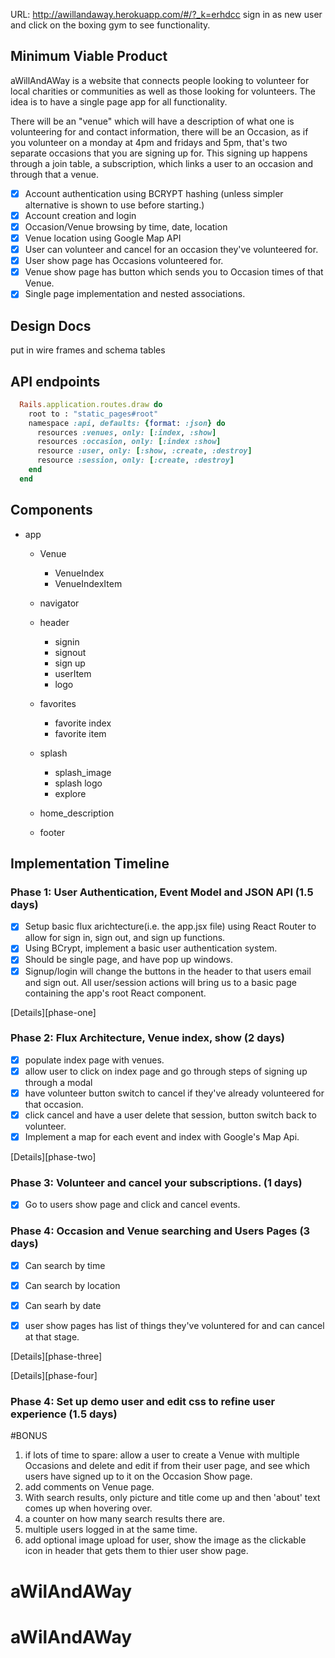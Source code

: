 URL: http://awillandaway.herokuapp.com/#/?_k=erhdcc   sign in as new user and click on the boxing gym to see functionality.
## Minimum Viable Product

aWillAndAWay is a website that connects people looking to volunteer for local charities or communities as well as those looking for volunteers. The idea is to have a single page app for all functionality.

There will be an "venue" which will have a description of what one is volunteering for and contact information, there will be an Occasion, as if you volunteer on a monday at 4pm and fridays and 5pm, that's two separate occasions that you are signing up for. This signing up happens through a join table, a subscription, which links a user to an occasion and through that a venue.


- [x] Account authentication using BCRYPT hashing (unless simpler alternative is shown to use before starting.)
- [x] Account creation and login
- [x] Occasion/Venue browsing by time, date, location
- [x] Venue location using Google Map API
- [x] User can volunteer and cancel for an occasion they've volunteered for.
- [x] User show page has Occasions volunteered for.
- [x] Venue show page has button which sends you to Occasion times of that Venue.
- [x] Single page implementation and nested associations.

## Design Docs
 put in wire frames and schema tables

## API endpoints
``` ruby
  Rails.application.routes.draw do
    root to : "static_pages#root"
    namespace :api, defaults: {format: :json} do
      resources :venues, only: [:index, :show]
      resources :occasion, only: [:index :show]
      resource :user, only: [:show, :create, :destroy]
      resource :session, only: [:create, :destroy]
    end
  end
```

## Components
  - app  
    - Venue
      - VenueIndex
      - VenueIndexItem
    - navigator

    - header
      - signin
      - signout
      - sign up
      - userItem
      - logo
    - favorites
      - favorite index
      - favorite item
    - splash
      - splash_image
      - splash logo
      - explore
    - home_description
    - footer


## Implementation Timeline


### Phase 1: User Authentication, Event Model and JSON API (1.5 days)
- [x] Setup basic flux arichtecture(i.e. the app.jsx file) using React Router to allow for sign   in, sign out, and sign up functions.
- [x]  Using BCrypt, implement a basic user authentication system.
- [x] Should be single page, and have pop up windows.
- [x] Signup/login will change the buttons in the header to that users email and sign out.  All     user/session actions will bring us to a basic page containing the app's root React
component.

[Details][phase-one]


### Phase 2: Flux Architecture, Venue index, show (2 days)
- [x] populate index page with venues.
- [x] allow user to click on index page and go through steps of signing up through a modal
- [x] have volunteer button switch to cancel if they've already volunteered for that occasion.
- [x] click cancel and have a user delete that session, button switch back to volunteer.
- [x] Implement a map for each event and index with Google's Map Api.

[Details][phase-two]

### Phase 3: Volunteer and cancel your subscriptions. (1 days)
- [x]  Go to users show page and click and cancel events.

### Phase 4: Occasion and Venue searching and Users Pages (3 days)
- [x] Can search by time
- [x] Can search by location
- [x] Can searh by date
- [x] user show pages has list of things they've voluntered for and can cancel at that stage.


[Details][phase-three]



[Details][phase-four]

### Phase 4: Set up demo user and edit css to refine user experience (1.5 days)



#BONUS
  1. if lots of time to spare: allow a user to create a Venue with multiple Occasions and delete and edit if from their user page, and see which users have signed up to it on the Occasion Show page.
  2. add comments on Venue page.
  3. With search results, only picture and title come up and then 'about' text comes up when hovering over.
  4. a counter on how many search results there are.
  5. multiple users logged in at the same time.
  6. add optional image upload for user, show the image as the clickable icon in header that gets them to thier user show page.
# aWilAndAWay
# aWilAndAWay
